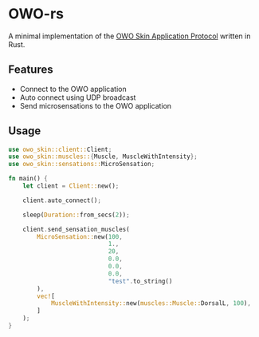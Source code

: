 # OWO-rs
A minimal implementation of the [OWO Skin Application Protocol](https://owogame.com/) written in Rust.

## Features
- Connect to the OWO application
- Auto connect using UDP broadcast
- Send microsensations to the OWO application

## Usage
```rust
use owo_skin::client::Client;
use owo_skin::muscles::{Muscle, MuscleWithIntensity};
use owo_skin::sensations::MicroSensation;

fn main() {
    let client = Client::new();

    client.auto_connect();

    sleep(Duration::from_secs(2));

    client.send_sensation_muscles(
        MicroSensation::new(100,
                            1.,
                            20,
                            0.0,
                            0.0,
                            0.0,
                            "test".to_string()
        ),
        vec![
            MuscleWithIntensity::new(muscles::Muscle::DorsalL, 100),
        ]
    );
}
```